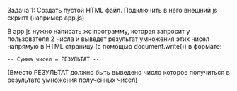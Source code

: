 Задача 1:
Создать пустой HTML файл. Подключить в него внешний js скрипт (например app.js)

В app.js нужно написать жс программу, которая запросит у пользователя 2 числа
и выведет результат умножения этих чисел напрямую в HTML страницу (с помощью document.write()) в формате:

```
-- Сумма чисел = РЕЗУЛЬТАТ --
```

(Вместо РЕЗУЛЬТАТ должно быть выведено число которое получиться в результате умножения полученных чисел)